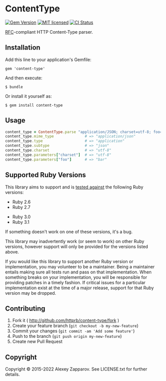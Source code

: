 # ContentType

[![Gem Version][gem-image]][gem-link]
[![MIT licensed][license-image]][license-link]
[![CI Status][ci-image]][ci-link]

[RFC][]-compliant HTTP Content-Type parser.


## Installation

Add this line to your application's Gemfile:

    gem 'content-type'

And then execute:

    $ bundle

Or install it yourself as:

    $ gem install content-type


## Usage

``` ruby
content_type = ContentType.parse "application/JSON; charset=utf-8; foo=bar"
content_type.mime_type              # => "application/json"
content_type.type                   # => "application"
content_type.subtype                # => "json"
content_type.charset                # => "utf-8"
content_type.parameters["charset"]  # => "utf-8"
content_type.parameters["foo"]      # => "bar"
```


## Supported Ruby Versions

This library aims to support and is [tested against][ci-link] the following Ruby
versions:

* Ruby 2.6
* Ruby 2.7
- Ruby 3.0
- Ruby 3.1

If something doesn't work on one of these versions, it's a bug.

This library may inadvertently work (or seem to work) on other Ruby versions,
however support will only be provided for the versions listed above.

If you would like this library to support another Ruby version or
implementation, you may volunteer to be a maintainer. Being a maintainer
entails making sure all tests run and pass on that implementation. When
something breaks on your implementation, you will be responsible for providing
patches in a timely fashion. If critical issues for a particular implementation
exist at the time of a major release, support for that Ruby version may be
dropped.


## Contributing

1. Fork it ( http://github.com/httprb/content-type/fork )
2. Create your feature branch (`git checkout -b my-new-feature`)
3. Commit your changes (`git commit -am 'Add some feature'`)
4. Push to the branch (`git push origin my-new-feature`)
5. Create new Pull Request


## Copyright

Copyright © 2015-2022 Alexey Zapparov.
See LICENSE.txt for further details.


[//]: # (badges)

[gem-image]: https://img.shields.io/gem/v/content-type?logo=ruby
[gem-link]: https://rubygems.org/gems/content-type
[license-image]: https://img.shields.io/badge/license-MIT-blue.svg
[license-link]: https://github.com/httprb/content-type.rb/blob/main/LICENSE.txt
[ci-image]: https://github.com/httprb/content-type.rb/workflows/CI/badge.svg
[ci-link]: https://github.com/httprb/content-type.rb/actions/workflows/ci.yml

[//]: # (links)

[RFC]: http://tools.ietf.org/html/rfc2045#section-5.1
